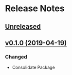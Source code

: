 # Release Notes

## [Unreleased](https://github.com/ixocreate/application/compare/0.1.0...develop)

## [v0.1.0 (2019-04-19)](https://github.com/ixocreate/application/compare/master...v0.1.0)

### Changed
- Consolidate Package
